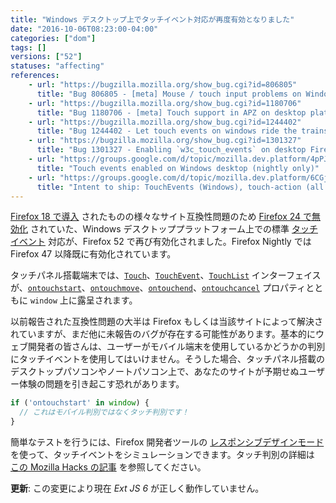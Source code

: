 ```yaml
---
title: "Windows デスクトップ上でタッチイベント対応が再度有効となりました"
date: "2016-10-06T08:23:00-04:00"
categories: ["dom"]
tags: []
versions: ["52"]
statuses: "affecting"
references:
    - url: "https://bugzilla.mozilla.org/show_bug.cgi?id=806805"
      title: "Bug 806805 - [meta] Mouse / touch input problems on Windows devices that support touch input"
    - url: "https://bugzilla.mozilla.org/show_bug.cgi?id=1180706"
      title: "Bug 1180706 - [meta] Touch support in APZ on desktop platforms"
    - url: "https://bugzilla.mozilla.org/show_bug.cgi?id=1244402"
      title: "Bug 1244402 - Let touch events on windows ride the trains"
    - url: "https://bugzilla.mozilla.org/show_bug.cgi?id=1301327"
      title: "Bug 1301327 - Enabling `w3c_touch_events` on desktop Firefox is causing major problems with ExtJS6"
    - url: "https://groups.google.com/d/topic/mozilla.dev.platform/4pPJfp_aSKE/discussion"
      title: "Touch events enabled on Windows desktop (nightly only)"
    - url: "https://groups.google.com/d/topic/mozilla.dev.platform/6CGjsm1XpD4/discussion"
      title: "Intent to ship: TouchEvents (Windows), touch-action (all platforms), accessible caret"
---
```

[Firefox 18 で導入](https://www.fxsitecompat.com/ja/docs/2012/moztouch-events-were-removed-in-favour-of-the-standard-touch-events/) されたものの様々なサイト互換性問題のため [Firefox 24 で無効化](https://www.fxsitecompat.com/ja/docs/2013/touch-events-support-has-been-temporarily-disabled-on-desktop/) されていた、Windows デスクトッププラットフォーム上での標準 [タッチイベント](https://developer.mozilla.org/docs/Web/API/Touch_events) 対応が、Firefox 52 で再び有効化されました。Firefox Nightly では Firefox 47 以降既に有効化されています。

タッチパネル搭載端末では、[`Touch`](https://developer.mozilla.org/docs/Web/API/Touch)、[`TouchEvent`](https://developer.mozilla.org/docs/Web/API/TouchEvent)、[`TouchList`](https://developer.mozilla.org/docs/Web/API/TouchList) インターフェイスが、[`ontouchstart`](https://developer.mozilla.org/docs/Web/API/GlobalEventHandlers/ontouchstart)、[`ontouchmove`](https://developer.mozilla.org/docs/Web/API/GlobalEventHandlers/ontouchmove)、[`ontouchend`](https://developer.mozilla.org/docs/Web/API/GlobalEventHandlers/ontouchend)、[`ontouchcancel`](https://developer.mozilla.org/docs/Web/API/GlobalEventHandlers/ontouchcancel) プロパティとともに `window` 上に露呈されます。

以前報告された互換性問題の大半は Firefox もしくは当該サイトによって解決されていますが、まだ他に未報告のバグが存在する可能性があります。基本的にウェブ開発者の皆さんは、ユーザーがモバイル端末を使用しているかどうかの判別にタッチイベントを使用してはいけません。そうした場合、タッチパネル搭載のデスクトップパソコンやノートパソコン上で、あなたのサイトが予期せぬユーザー体験の問題を引き起こす恐れがあります。

```js
if ('ontouchstart' in window) {
  // これはモバイル判別ではなくタッチ判別です！
}
```

簡単なテストを行うには、Firefox 開発者ツールの [レスポンシブデザインモード](https://developer.mozilla.org/docs/Tools/Responsive_Design_Mode) を使って、タッチイベントをシミュレーションできます。タッチ判別の詳細は [この Mozilla Hacks の記事](https://hacks.mozilla.org/2013/04/detecting-touch-its-the-why-not-the-how/) を参照してください。

**更新**: この変更により現在 *Ext JS 6* が正しく動作していません。
